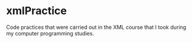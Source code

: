 # xmlPractice
Code practices that were carried out in the XML course that I took during my computer programming studies.
